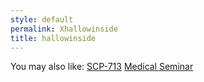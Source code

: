 ```yaml
---
style: default
permalink: Xhallowinside
title: hallowinside
---
```

You may also like:
[SCP-713](http://scp-wiki.net/scp-713)
[Medical Seminar](http://scp-wiki.net/medical-seminar)